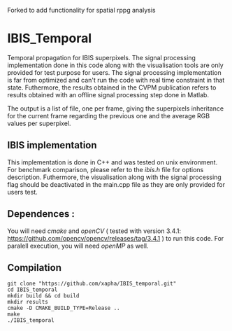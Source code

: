 Forked to add functionality for spatial rppg analysis
# IBIS_Temporal
Temporal propagation for IBIS superpixels.
The signal processing implementation done in this code along with the visualisation tools are only provided for test purpose for users. The signal processing implementation is far from optimized and can't run the code with real time constraint in that state. Futhermore, the results obtained in the CVPM publication refers to results obtained with an offline signal processing step done in Matlab.

The output is a list of file, one per frame, giving the superpixels inheritance for the current frame regarding the previous one and the average RGB values per superpixel.

## IBIS implementation

This implementation is done in C++ and was tested on unix environment.
For benchmark comparison, please refer to the *ibis.h* file for options description.
Futhermore, the visualisation along with the signal processing flag should be deactivated in the main.cpp file as they are only provided for users test.

## Dependences :

You will need *cmake* and *openCV* ( tested with version 3.4.1: https://github.com/opencv/opencv/releases/tag/3.4.1 ) to run this code.
For paralell execution, you will need *openMP* as well.

## Compilation

```Shell Session
git clone "https://github.com/xapha/IBIS_temporal.git"
cd IBIS_temporal
mkdir build && cd build
mkdir results
cmake -D CMAKE_BUILD_TYPE=Release ..
make
./IBIS_temporal
